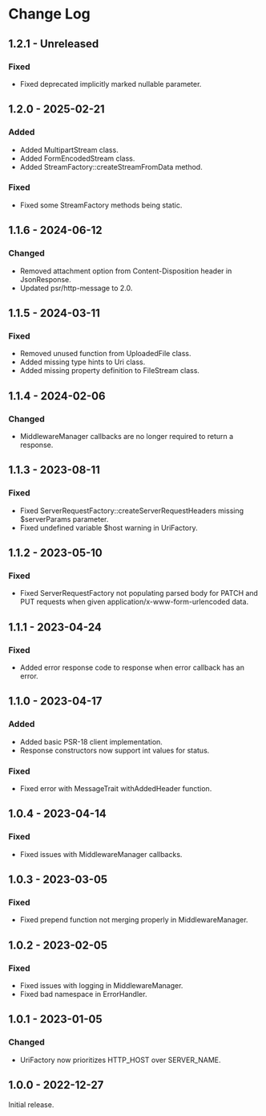 # Change Log

## 1.2.1 - Unreleased

### Fixed

- Fixed deprecated implicitly marked nullable parameter.

## 1.2.0 - 2025-02-21

### Added

- Added MultipartStream class.
- Added FormEncodedStream class.
- Added StreamFactory::createStreamFromData method.

### Fixed

- Fixed some StreamFactory methods being static.

## 1.1.6 - 2024-06-12

### Changed

- Removed attachment option from Content-Disposition header in JsonResponse.
- Updated psr/http-message to 2.0.

## 1.1.5 - 2024-03-11

### Fixed

- Removed unused function from UploadedFile class.
- Added missing type hints to Uri class.
- Added missing property definition to FileStream class.

## 1.1.4 - 2024-02-06

### Changed

- MiddlewareManager callbacks are no longer required to return a response.

## 1.1.3 - 2023-08-11

### Fixed

- Fixed ServerRequestFactory::createServerRequestHeaders missing $serverParams parameter.
- Fixed undefined variable $host warning in UriFactory.

## 1.1.2 - 2023-05-10

### Fixed

- Fixed ServerRequestFactory not populating parsed body for PATCH and PUT requests when given application/x-www-form-urlencoded data.

## 1.1.1 - 2023-04-24

### Fixed

- Added error response code to response when error callback has an error.

## 1.1.0 - 2023-04-17

### Added

- Added basic PSR-18 client implementation.
- Response constructors now support int values for status.

### Fixed

- Fixed error with MessageTrait withAddedHeader function.

## 1.0.4 - 2023-04-14

### Fixed

- Fixed issues with MiddlewareManager callbacks.

## 1.0.3 - 2023-03-05

### Fixed

- Fixed prepend function not merging properly in MiddlewareManager.

## 1.0.2 - 2023-02-05

### Fixed

- Fixed issues with logging in MiddlewareManager.
- Fixed bad namespace in ErrorHandler.

## 1.0.1 - 2023-01-05

### Changed

- UriFactory now prioritizes HTTP\_HOST over SERVER\_NAME.

## 1.0.0 - 2022-12-27

Initial release.
